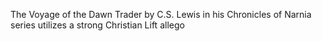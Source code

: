 The Voyage of the Dawn Trader by C.S. Lewis in his Chronicles of Narnia series utilizes a strong Christian Lift allego